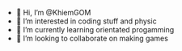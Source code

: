 - 👋 Hi, I’m @KhiemGOM
- 👀 I’m interested in coding stuff and physic
- 🌱 I’m currently learning orientated progamming
- 💞️ I’m looking to collaborate on making games
